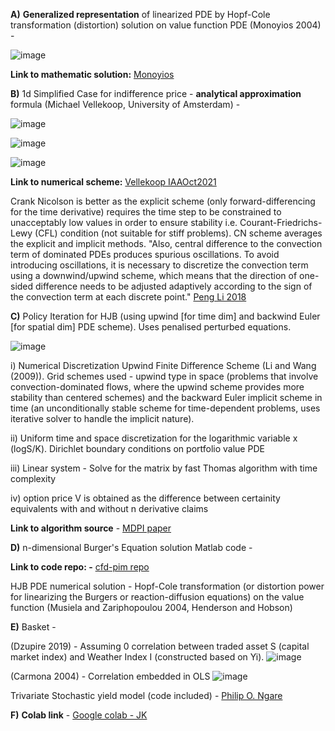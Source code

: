 


**A)** **Generalized representation** of linearized PDE by Hopf-Cole transformation (distortion) solution on value function PDE (Monoyios 2004) -

![image](https://github.com/user-attachments/assets/d4a31ae9-e788-4734-9276-f4f6a24ce391)

**Link to mathematic solution:** [Monoyios](https://people.maths.ox.ac.uk/monoyios/docs/mm_chapter.pdf)





**B)** 1d Simplified Case for indifference price - **analytical approximation** formula (Michael Vellekoop, University of Amsterdam) - 

![image](https://github.com/user-attachments/assets/47d35849-1818-4432-9301-51eca45e2a29)

![image](https://github.com/user-attachments/assets/f6e4ba40-496f-4d25-97a8-2c057ccc47ec)

![image](https://github.com/user-attachments/assets/8955fdde-982c-485f-9e64-2d7d81b79202)


**Link to numerical scheme:** [Vellekoop IAAOct2021](https://actuaries.org/IAA/Documents/SECTIONS/Sections%20Colloquium%202021/PresentationVellekoopIAAOct2021.pdf)

Crank Nicolson is better as the explicit scheme (only forward-differencing for the time derivative) requires the time step to be constrained to unacceptably low values in order to ensure stability i.e. Courant-Friedrichs-Lewy (CFL) condition (not suitable for stiff problems). CN scheme averages the explicit and implicit methods.
"Also, central difference to the convection term of dominated PDEs produces spurious oscillations. To avoid introducing oscillations, it is necessary to discretize the convection term using a downwind/upwind scheme, which means that the direction of one-sided difference needs to be adjusted adaptively according to the sign of the convection term at each discrete point." [Peng Li 2018](https://www.sciencedirect.com/science/article/pii/S0898122117306880#b13)


**C)** Policy Iteration for HJB (using upwind [for time dim] and backwind Euler [for spatial dim]  PDE scheme). Uses penalised perturbed equations.

![image](https://github.com/user-attachments/assets/efde5361-3cec-46f1-8e0e-fbe7bea6d96e)

i) Numerical Discretization Upwind Finite Difference Scheme (Li and Wang (2009)). Grid schemes used - upwind type in space (problems that involve convection-dominated flows, where the upwind scheme provides more stability than centered schemes) and the backward Euler implicit scheme in time (an unconditionally stable scheme for time-dependent problems, uses iterative solver to handle the implicit nature). 

ii) Uniform time and space discretization for the logarithmic variable x (logS/K). Dirichlet boundary conditions on portfolio value PDE

iii)  Linear system - Solve for the matrix by fast Thomas algorithm with time complexity

iv) option price V is obtained as the difference between certainity equivalents with and without n derivative claims

**Link to algorithm source** - [MDPI paper](https://www.mdpi.com/1911-8074/14/9/399)


**D)** n-dimensional Burger's Equation solution Matlab code - 

**Link to code repo: -** [cfd-pim repo](https://github.com/LzEfreet/CFD-PIM?tab=readme-ov-file)

HJB PDE numerical solution - Hopf-Cole transformation (or distortion power for linearizing the Burgers or reaction-diffusion equations) on the value function (Musiela and Zariphopoulou 2004, Henderson and Hobson)


**E)** Basket - 

(Dzupire 2019) - Assuming 0 correlation between traded asset S (capital market index) and Weather Index I (constructed based on Yi). 
![image](https://github.com/user-attachments/assets/96cbd98b-b427-49e8-8647-2f25781e8e0c)


(Carmona 2004) - Correlation embedded in OLS
![image](https://github.com/user-attachments/assets/2b5435c8-ce04-4aea-b50a-9940365493e2)


Trivariate Stochastic yield model (code included) - [Philip O. Ngare](https://www.sciencedirect.com/science/article/pii/S2468227623002247#:~:text=Tri-variate%20models%20constructed%20through%20copulas%20capture)



**F)** **Colab link** - [Google colab - JK](https://colab.research.google.com/drive/1iEsWgOOY3vK39Unbrobov5RG2dxffYNG?usp=sharing)
